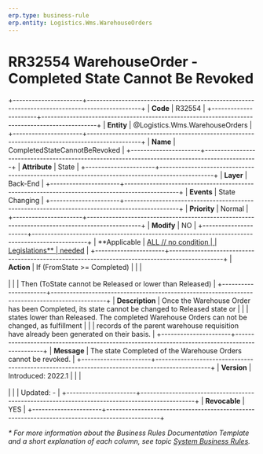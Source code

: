 ```yaml
---
erp.type: business-rule
erp.entity: Logistics.Wms.WarehouseOrders
---
```


# RR32554 WarehouseOrder - Completed State Cannot Be Revoked
+----------------------+-----------------------------------------------------------------------------------------------+
| **Code**             | R32554                                                                                        |
+----------------------+-----------------------------------------------------------------------------------------------+
| **Entity**           | @Logistics.Wms.WarehouseOrders                                                                |
+----------------------+-----------------------------------------------------------------------------------------------+
| **Name**             | CompletedStateCannotBeRevoked                                                                 |
+----------------------+-----------------------------------------------------------------------------------------------+
| **Attribute**        | State                                                                                         |
+----------------------+-----------------------------------------------------------------------------------------------+
| **Layer**            | Back-End                                                                                      |
+----------------------+-----------------------------------------------------------------------------------------------+
| **Events**           | State Changing                                                                                |
+----------------------+-----------------------------------------------------------------------------------------------+
| **Priority**         | Normal                                                                                        |
+----------------------+-----------------------------------------------------------------------------------------------+
| **Modify**           | NO                                                                                            |
+----------------------+-----------------------------------------------------------------------------------------------+
| **Applicable         | [ALL // no condition                                                                          |
| Legislations**       | needed](xref:applicable-legislations)                                                         |
+----------------------+-----------------------------------------------------------------------------------------------+
| **Action**           | If (FromState >= Completed)                                                                   |
|                      | <br/><br/>                                                                                    |
|                      | Then (ToState cannot be Released or lower than Released)                                      |
+----------------------+-----------------------------------------------------------------------------------------------+
| **Description**      | Once the Warehouse Order has been Completed, its state cannot be changed to Released state or |
|                      | states lower than Released. The completed Warehouse Orders can not be changed, as fulfillment |
|                      | records of the parent warehouse requisition have already been generated on their basis.       |
+----------------------+-----------------------------------------------------------------------------------------------+
| **Message**          | The state Completed of the Warehouse Orders cannot be revoked.                                | 
+----------------------+-----------------------------------------------------------------------------------------------+
| **Version**          | Introduced: 2022.1                                                                            |
|                      | <br/><br/>                                                                                    |
|                      | Updated: -                                                                                    |
+----------------------+-----------------------------------------------------------------------------------------------+
| **Revocable**        | YES                                                                                           |
+----------------------+-----------------------------------------------------------------------------------------------+

*\* For more information about the Business Rules Documentation Template and a short explanation of each column, see
topic [System Business Rules](../templates/template-description-system-business-rules.md).*
